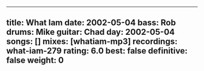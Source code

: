
---
title: What Iam
date: 2002-05-04
bass:	Rob
drums:	Mike
guitar:	Chad
day: 2002-05-04
songs: []
mixes: [whatiam-mp3]
recordings: what-iam-279
rating: 6.0
best: false
definitive: false
weight: 0
---
